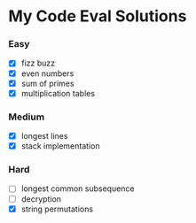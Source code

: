 # My Code Eval Solutions

### Easy

- [x] fizz buzz
- [x] even numbers
- [x] sum of primes
- [x] multiplication tables

### Medium

- [x] longest lines
- [x] stack implementation

### Hard

- [ ] longest common subsequence
- [ ] decryption
- [x] string permutations